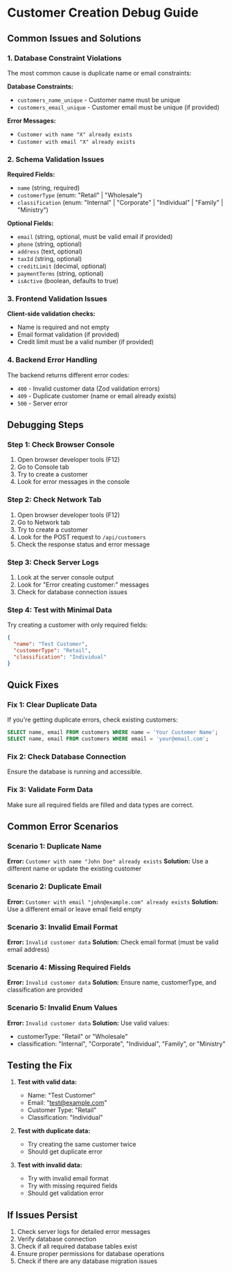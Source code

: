 # Customer Creation Debug Guide

## Common Issues and Solutions

### 1. **Database Constraint Violations**

The most common cause is duplicate name or email constraints:

**Database Constraints:**
- `customers_name_unique` - Customer name must be unique
- `customers_email_unique` - Customer email must be unique (if provided)

**Error Messages:**
- `Customer with name "X" already exists`
- `Customer with email "X" already exists`

### 2. **Schema Validation Issues**

**Required Fields:**
- `name` (string, required)
- `customerType` (enum: "Retail" | "Wholesale")
- `classification` (enum: "Internal" | "Corporate" | "Individual" | "Family" | "Ministry")

**Optional Fields:**
- `email` (string, optional, must be valid email if provided)
- `phone` (string, optional)
- `address` (text, optional)
- `taxId` (string, optional)
- `creditLimit` (decimal, optional)
- `paymentTerms` (string, optional)
- `isActive` (boolean, defaults to true)

### 3. **Frontend Validation Issues**

**Client-side validation checks:**
- Name is required and not empty
- Email format validation (if provided)
- Credit limit must be a valid number (if provided)

### 4. **Backend Error Handling**

The backend returns different error codes:
- `400` - Invalid customer data (Zod validation errors)
- `409` - Duplicate customer (name or email already exists)
- `500` - Server error

## Debugging Steps

### Step 1: Check Browser Console
1. Open browser developer tools (F12)
2. Go to Console tab
3. Try to create a customer
4. Look for error messages in the console

### Step 2: Check Network Tab
1. Open browser developer tools (F12)
2. Go to Network tab
3. Try to create a customer
4. Look for the POST request to `/api/customers`
5. Check the response status and error message

### Step 3: Check Server Logs
1. Look at the server console output
2. Look for "Error creating customer:" messages
3. Check for database connection issues

### Step 4: Test with Minimal Data
Try creating a customer with only required fields:
```json
{
  "name": "Test Customer",
  "customerType": "Retail",
  "classification": "Individual"
}
```

## Quick Fixes

### Fix 1: Clear Duplicate Data
If you're getting duplicate errors, check existing customers:
```sql
SELECT name, email FROM customers WHERE name = 'Your Customer Name';
SELECT name, email FROM customers WHERE email = 'your@email.com';
```

### Fix 2: Check Database Connection
Ensure the database is running and accessible.

### Fix 3: Validate Form Data
Make sure all required fields are filled and data types are correct.

## Common Error Scenarios

### Scenario 1: Duplicate Name
**Error:** `Customer with name "John Doe" already exists`
**Solution:** Use a different name or update the existing customer

### Scenario 2: Duplicate Email
**Error:** `Customer with email "john@example.com" already exists`
**Solution:** Use a different email or leave email field empty

### Scenario 3: Invalid Email Format
**Error:** `Invalid customer data`
**Solution:** Check email format (must be valid email address)

### Scenario 4: Missing Required Fields
**Error:** `Invalid customer data`
**Solution:** Ensure name, customerType, and classification are provided

### Scenario 5: Invalid Enum Values
**Error:** `Invalid customer data`
**Solution:** Use valid values:
- customerType: "Retail" or "Wholesale"
- classification: "Internal", "Corporate", "Individual", "Family", or "Ministry"

## Testing the Fix

1. **Test with valid data:**
   - Name: "Test Customer"
   - Email: "test@example.com"
   - Customer Type: "Retail"
   - Classification: "Individual"

2. **Test with duplicate data:**
   - Try creating the same customer twice
   - Should get duplicate error

3. **Test with invalid data:**
   - Try with invalid email format
   - Try with missing required fields
   - Should get validation error

## If Issues Persist

1. Check server logs for detailed error messages
2. Verify database connection
3. Check if all required database tables exist
4. Ensure proper permissions for database operations
5. Check if there are any database migration issues
